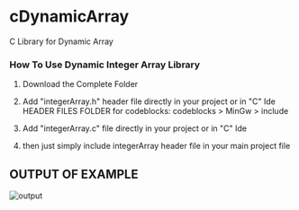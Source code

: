 # cDynamicArray
C Library for Dynamic Array

### How To Use Dynamic Integer Array Library

1. Download the Complete Folder

2. Add "integerArray.h" header file directly in your project or in "C" Ide HEADER FILES FOLDER 
   for codeblocks:
   codeblocks > MinGw > include
   
3. Add "integerArray.c" file directly in your project or in "C" Ide 

4. then just simply include integerArray header file in your main project file
 

## OUTPUT OF EXAMPLE

![output](https://user-images.githubusercontent.com/42575795/45920413-3f9cb400-bec1-11e8-8def-a425b00ae93b.PNG)
